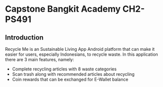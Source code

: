 # Capstone Bangkit Academy CH2-PS491

## Introduction

Recycle Me is an Sustainable Living App Android platform that can make it easier for users, especially Indonesians, to recycle waste. In this application there are 3 main features, namely:
- Complete recycling articles with 8 waste categories
- Scan trash along with recommended articles about recycling
- Coin rewards that can be exchanged for E-Wallet balance

